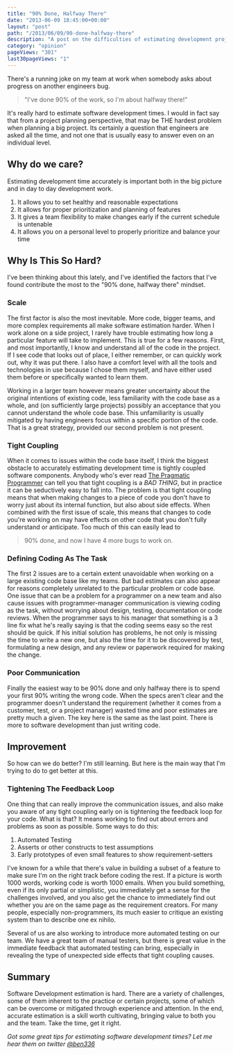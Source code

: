 ```yaml
---
title: "90% Done, Halfway There"
date: "2013-06-09 18:45:00+00:00"
layout: "post"
path: "/2013/06/09/90-done-halfway-there"
description: "A post on the difficulties of estimating development projects"
category: "opinion"
pageViews: "301"
last30pageViews: "1"
---
```


There's a running joke on my team at work when somebody asks about progress on another engineers bug.

>"I've done 90% of the work, so I'm about halfway there!"

It's really hard to estimate software development times.  I would in fact say that from a project planning perspective, that may be THE hardest problem when planning a big project.  Its certainly a question that engineers are asked all the time, and not one that is usually easy to answer even on an individual level.

<!-- more -->

## Why do we care?

Estimating development time accurately is important both in the big picture and in day to day development work.

1. It allows you to set healthy and reasonable expectations
2. It allows for proper prioritization and planning of features
3. It gives a team flexibility to make changes early if the current schedule is untenable
4. It allows you on a personal level to properly prioritize and balance your time

## Why Is This So Hard?

I've been thinking about this lately, and I've identified the factors that I've found contribute the most to the "90% done, halfway there" mindset.

### Scale

The first factor is also the most inevitable.  More code, bigger teams, and more complex requirements all make software estimation harder.  When I work alone on a side project, I rarely have trouble estimating how long a particular feature will take to implement.  This is true for a few reasons.  First, and most importantly, I know and understand all of the code in the project.  If I see code that looks out of place, I either remember, or can quickly work out, why it was put there.  I also have a comfort level with all the tools and technologies in use because I chose them myself, and have either used them before or specifically wanted to learn them.

Working in a larger team however means greater uncertainty about the original intentions of existing code, less familiarity with the code base as a whole, and (on sufficiently large projects) possibly an acceptance that you cannot understand the whole code base.  This unfamiliarity is usually mitigated by having engineers focus within a specific portion of the code.  That is a great strategy, provided our second problem is not present.

### Tight Coupling

When it comes to issues within the code base itself, I think the biggest obstacle to accurately estimating development time is tightly coupled software components.  Anybody who's ever read [The Pragmatic Programmer][pragmatic] can tell you that tight coupling is a *BAD THING*, but in practice it can be seductively easy to fall into.  The problem is that tight coupling means that when making changes to a piece of code you don't have to worry just about its internal function, but also about side effects.  When combined with the first issue of scale, this means that changes to code you're working on may have effects on other code that you don't fully understand or anticipate.  Too much of this can easily lead to

>90% done, and now I have 4 more bugs to work on.

### Defining Coding As The Task

The first 2 issues are to a certain extent unavoidable when working on a large existing code base like my teams.  But bad estimates can also  appear for reasons completely unrelated to the particular problem or code base. One issue that can be a problem for a programmer on a new team and also cause issues with programmer-manager communication is viewing coding as the task, without worrying about design, testing, documentation or code reviews.  When the programmer says to his manager that something is a 3 line fix what he's really saying is that the coding seems easy so the rest should be quick.  If his initial solution has problems, he not only is missing the time to write a new one, but also the time for it to be discovered by test, formulating a new design, and any review or paperwork required for making the change.

### Poor Communication

Finally the easiest way to be 90% done and only halfway there is to spend your first 90% writing the wrong code.  When the specs aren't clear and the programmer doesn't understand the requirement (whether it comes from a customer, test, or a project manager)  wasted time and poor estimates are pretty much a given.  The key here is the same as the last point.  There is more to software development than just writing code.

## Improvement

So how can we do better?  I'm still learning.  But here is the main way that I'm trying to do to get better at this.

### Tightening The Feedback Loop

One thing that can really improve the communication issues, and also make you aware of any tight coupling early on is tightening the feedback loop for your code.  What is that?  It means working to find out about errors and problems as soon as possible. Some ways to do this:

1. Automated Testing
2. Asserts or other constructs to test assumptions
3. Early prototypes of even small features to show requirement-setters

I've known for a while that there's value in building a subset of a feature to make sure I'm on the right track before coding the rest.  If a picture is worth 1000 words, working code is worth 1000 emails.  When you build something, even if its only partial or simplistic, you immediately get a sense for the challenges involved, and you also get the chance to immediately find out whether you are on the same page as the requirement creators.  For many people, especially non-programmers, its much easier to critique an existing system than to describe one ex nihilo.

Several of us are also working to introduce more automated testing on our team.  We have a great team of manual testers, but there is great value in the immediate feedback that automated testing can bring, especially in revealing the type of unexpected side effects that tight coupling causes.

## Summary

Software Development estimation is hard. There are a variety of challenges, some of them inherent to the practice or certain projects, some of which can be overcome or mitigated through experience and attention.  In the end, accurate estimation is a skill worth cultivating, bringing value to both you and the team. Take the time, get it right.


*Got some great tips for estimating software development times? Let me hear them on twitter [@ben336][twitter]*


[pragmatic]:http://www.amazon.com/The-Pragmatic-Programmer-Journeyman-Master/dp/020161622X
[twitter]: https://www.twitter.com/ben336

